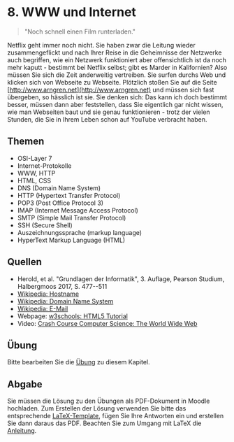 # 8. WWW und Internet

> "Noch schnell einen Film runterladen."

Netflix geht immer noch nicht. Sie haben zwar die Leitung wieder zusammengeflickt und nach Ihrer Reise in die Geheimnisse der Netzwerke auch begriffen, wie ein Netzwerk funktioniert aber offensichtlich ist da noch mehr kaputt - bestimmt bei Netflix selbst; gibt es Marder in Kalifornien? Also müssen Sie sich die Zeit anderweitig vertreiben. Sie surfen durchs Web und klicken sich von Webseite zu Webseite. Plötzlich stoßen Sie auf die Seite [http://www.arngren.net](http://www.arngren.net) und müssen sich fast übergeben, so hässlich ist sie. Sie denken sich: Das kann ich doch bestimmt besser, müssen dann aber feststellen, dass Sie eigentlich gar nicht wissen, wie man Webseiten baut und sie genau funktionieren - trotz der vielen Stunden, die Sie in Ihrem Leben schon auf YouTube verbracht haben.

## Themen

  - OSI-Layer 7
  - Internet-Protokolle
  - WWW, HTTP
  - HTML, CSS
  - DNS (Domain Name System)
  - HTTP (Hypertext Transfer Protocol)
  - POP3 (Post Office Protocol 3)
  - IMAP (Internet Message Access Protocol)
  - SMTP (Simple Mail Transfer Protocol)
  - SSH (Secure Shell)
  - Auszeichnungssprache (markup language)
  - HyperText Markup Language (HTML)
## Quellen

  * Herold, et al. "Grundlagen der Informatik", 3. Auflage, Pearson Studium, Halbergmoos 2017, S. 477--511
  * [Wikipedia: Hostname](https://de.wikipedia.org/wiki/Hostname)
  * [Wikipedia: Domain Name System](https://de.wikipedia.org/wiki/Domain_Name_System)
  * [Wikipedia: E-Mail](https://de.wikipedia.org/wiki/E-Mail)
  * Webpage: [w3schools: HTML5 Tutorial](https://www.w3schools.com/html/default.asp)
  * Video: [Crash Course Computer Science: The World Wide Web](https://youtu.be/guvsH5OFizE)

## Übung

Bitte bearbeiten Sie die [Übung](exercise.md) zu diesem Kapitel.

## Abgabe

Sie müssen die Lösung zu den Übungen als PDF-Dokument in Moodle hochladen. Zum Erstellen der Lösung verwenden Sie bitte das entsprechende [LaTeX-Template](../loesung_template.tex), fügen Sie Ihre Antworten ein und erstellen Sie dann daraus das PDF. Beachten Sie zum Umgang mit LaTeX die [Anleitung](../readme_latex.md).
